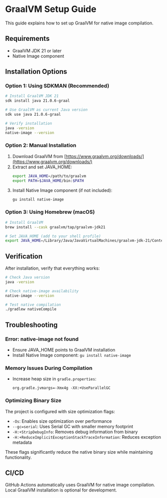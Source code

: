 # GraalVM Setup Guide

This guide explains how to set up GraalVM for native image compilation.

## Requirements

- GraalVM JDK 21 or later
- Native Image component

## Installation Options

### Option 1: Using SDKMAN (Recommended)

```bash
# Install GraalVM JDK 21
sdk install java 21.0.6-graal

# Use GraalVM as current Java version
sdk use java 21.0.6-graal

# Verify installation
java -version
native-image --version
```

### Option 2: Manual Installation

1. Download GraalVM from [https://www.graalvm.org/downloads/](https://www.graalvm.org/downloads/)
2. Extract and set JAVA_HOME:
    ```bash
    export JAVA_HOME=/path/to/graalvm
    export PATH=$JAVA_HOME/bin:$PATH
    ```
3. Install Native Image component (if not included):
    ```bash
    gu install native-image
    ```

### Option 3: Using Homebrew (macOS)

```bash
# Install GraalVM
brew install --cask graalvm/tap/graalvm-jdk21

# Set JAVA_HOME (add to your shell profile)
export JAVA_HOME=/Library/Java/JavaVirtualMachines/graalvm-jdk-21/Contents/Home
```

## Verification

After installation, verify that everything works:

```bash
# Check Java version
java -version

# Check native-image availability
native-image --version

# Test native compilation
./gradlew nativeCompile
```

## Troubleshooting

### Error: native-image not found

- Ensure JAVA_HOME points to GraalVM installation
- Install Native Image component: `gu install native-image`

### Memory Issues During Compilation

- Increase heap size in `gradle.properties`:
    ```properties
    org.gradle.jvmargs=-Xmx4g -XX:+UseParallelGC
    ```

### Optimizing Binary Size

The project is configured with size optimization flags:

- `-Os`: Enables size optimization over performance
- `--gc=serial`: Uses Serial GC with smaller memory footprint
- `-H:+StripDebugInfo`: Removes debug information from binary
- `-H:+ReduceImplicitExceptionStackTraceInformation`: Reduces exception metadata

These flags significantly reduce the native binary size while maintaining functionality.

## CI/CD

GitHub Actions automatically uses GraalVM for native image compilation. Local GraalVM installation is optional for development.

